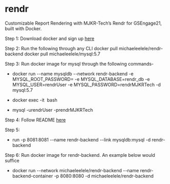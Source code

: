 # rendr
Customizable Report Rendering with MJKR-Tech’s Rendr for GSEngage21, built with Docker.

Step 1:
Download docker and sign up [here](https://www.docker.com)

Step 2: Run the following through any CLI
docker pull michaeleelele/rendr-backend
docker pull michaeleelele/mysql:5.7

Step 3:
Run docker image for mysql through the following commands-

  - docker run --name mysqldb --network rendr-backend -e MYSQL_ROOT_PASSWORD=<MySQL password> -e MYSQL_DATABASE=rendr_db -e MYSQL_USER=rendrUser -e MYSQL_PASSWORD=rendrMJKRTech -d mysql:5.7

  - docker exec -it <image ID> bash

  - mysql -urendrUser -prendrMJKRTech


Step 4:
Follow README [here](src/main/resources/mysql)
  
Step 5:
  - run -p 8081:8081 --name rendr-backend --link mysqldb:mysql -d rendr-backend 
  
Step 6:
Run docker image for rendr-backend. An example below would suffice

  - docker run --network michaeleelele/rendr-backend --name rendr-backend-container -p 8080:8080 -d michaeleelele/rendr-backend

